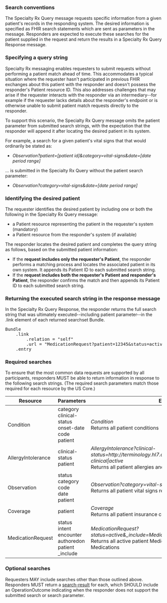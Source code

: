 ### Search conventions

The Specialty Rx Query message requests specific information from a given patient's records in the responding system. The desired information is specified as FHIR search statements which are sent as parameters in the message. Responders are expected to execute these searches for the patient supplied in the request and return the results in a Specialty Rx Query Response message.

### Specifying a query string

Specialty Rx messaging enables requesters to submit requests without performing a patient match ahead of time. This accommodates a typical situation where the requester hasn't participated in previous FHIR exchanges about this patient with the responder and doesn't possess the responder's Patient resource ID. This also addresses challenges that may arise if the requester interacts with the responder via an intermediary--for example if the requester lacks details about the responder's endpoint or is otherwise unable to submit patient match requests directly to the responder.

To support this scenario, the Specialty Rx Query message omits the patient parameter from submitted search strings, with the expectation that the responder will append it after locating the desired patient in its system. 

For example, a search for a given patient's vital signs that that would ordinarily be stated as:

- *Observation?patient=[patient id]&category=vital-signs&date=[date period range]*

... is submitted in the Specialty Rx Query without the patient search parameter:

- *Observation?category=vital-signs&date=[date period range]*

### Identifying the desired patient

The requester identifies the desired patient by including one or both the following in the Specialty Rx Query message:

- a Patient resource representing the patient in the requester's system (mandatory)
- a Patient resource from the responder's system (if available)

The responder locates the desired patient and completes the query string as follows, based on the submitted patient information:

- If the **request includes only the requester's Patient**, the responder performs a matching process and locates the associated patient in its own system. It appends its Patient ID to each submitted search string.
- If the **request includes both the requester's Patient and responder's Patient**, the responder confirms the match and then appends its Patient ID to each submitted search string. 

### Returning the executed search string in the response message

In the Specialty Rx Query Response, the responder returns the full search string that was ultimately executed--including patient parameter--in the .link element of each returned searchset Bundle.

<pre>
Bundle
    .link
        .relation = "self"
        .url = "MedicationRequest?patient=12345&status=active"
    .entry
</pre>
### Required searches

To ensure that the most common data requests are supported by all participants, responders MUST be able to return information in response to the following search strings. (The required search parameters match those required for each resource by the US Core.)  

<table class="grid">
<thead>
<tr>
<th>Resource</th>
<th style="width:150px">Parameters</th>
<th>Example</th>
</tr>
</thead>
<tbody>
<tr>
<td>Condition</td>
<td>category<br/>clinical-status<br/>onset-date<br/>code<br/>patient</td>
<td><em>Condition</em><br />Returns all patient conditions</td>
</tr>
<tr>
<td>AllergyIntolerance</td>
<td>clinical-status<br/>patient</td>
    <td><em>AllergyIntolerance?clinical-status=http://terminology.hl7.org/CodeSystem/allergyintolerance-clinical|active</em>
<br />Returns all patient allergies and intolerances
    </td></tr>
<tr>
<td>Observation</td>
<td>status<br/>category <br/>code<br/>date<br/>patient</td>
    <td><em>Observation?category=vital-signs&amp;date=[date period range]</em><br/>Returns all patient vital signs recorded in the specified date period</td>
</tr>
<tr>
<td>Coverage</td>
<td>patient</td>
<td><em>Coverage</em><br/>Returns all patient insurance coverages</td>
</tr>
<tr>
<td>MedicationRequest</td>
<td>status<br/>intent<br/>encounter<br/>authoredon<br/>patient<br/>_include</td>
<td><em>MedicationRequest?status=active&amp;_include=MedicationRequest:Medication</em><br/>Returns all active patient MedicationRequests and the associated Medications</td>
</tr>
</tbody>
</table>


### Optional searches

Requesters MAY include searches other than those outlined above. Responders MUST return a [search-result](StructureDefinition-specialty-rx-bundle-search-result.html) for each, which SHOULD include an OperationOutcome indicating when the responder does not support the submitted search or search parameter.  

<br>

